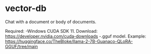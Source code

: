 # vector-db
Chat with a document or body of documents.

Required: 
-Windows CUDA SDK 11. Download: https://developer.nvidia.com/cuda-downloads
-.gguf model. Example: https://huggingface.co/TheBloke/llama-2-7B-Guanaco-QLoRA-GGUF/tree/main